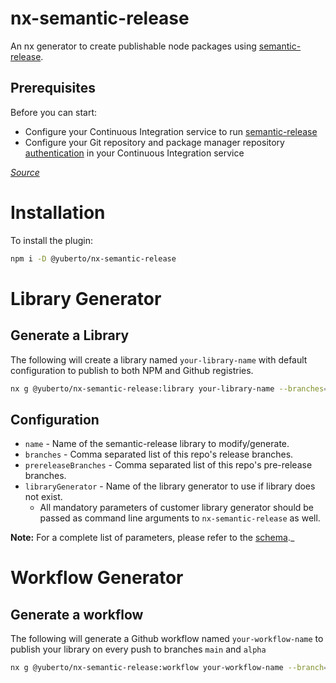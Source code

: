 # nx-semantic-release

An nx generator to create publishable node packages using [semantic-release](https://github.com/semantic-release/semantic-release).

## Prerequisites

Before you can start:

- Configure your Continuous Integration service to run [semantic-release](https://github.com/semantic-release/semantic-release/blob/master/docs/usage/ci-configuration.md#run-semantic-release-only-after-all-tests-succeeded)
- Configure your Git repository and package manager repository [authentication](https://github.com/semantic-release/semantic-release/blob/master/docs/usage/ci-configuration.md#authentication) in your Continuous Integration service

_[Source](https://github.com/semantic-release/semantic-release/blob/master/docs/usage/getting-started.md#getting-started)_

# Installation

To install the plugin:

```sh
npm i -D @yuberto/nx-semantic-release
```

# Library Generator

## Generate a Library

The following will create a library named `your-library-name` with default configuration to publish to both NPM and Github registries.

```sh
nx g @yuberto/nx-semantic-release:library your-library-name --branches=main
```

## Configuration

- `name` - Name of the semantic-release library to modify/generate.
- `branches` - Comma separated list of this repo's release branches.
- `prereleaseBranches` - Comma separated list of this repo's pre-release branches.
- `libraryGenerator` - Name of the library generator to use if library does not exist.
  - All mandatory parameters of customer library generator should be passed as command line arguments to `nx-semantic-release` as well.

**Note:** For a complete list of parameters, please refer to the [schema](./src/generators/library/schema.json).\_

# Workflow Generator

## Generate a workflow

The following will generate a Github workflow named `your-workflow-name` to publish your library on every push to branches `main` and `alpha`

```sh
nx g @yuberto/nx-semantic-release:workflow your-workflow-name --branch=main,alpha --ci=github
```

